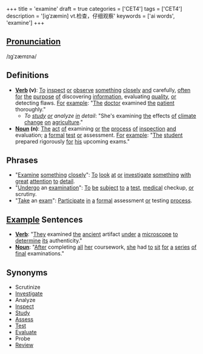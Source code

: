 +++
title = 'examine'
draft = true
categories = ['CET4']
tags = ['CET4']
description = '[igˈzæmin] vt.检查，仔细观察'
keywords = ['ai words', 'examine']
+++

## [Pronunciation](/en/post/pronunciation/)
/ɪɡˈzæmɪna/

## Definitions
- **[Verb](/en/post/verb/) (v)**: [To](/en/post/to/) [inspect](/en/post/inspect/) [or](/en/post/or/) [observe](/en/post/observe/) [something](/en/post/something/) [closely](/en/post/closely/) [and](/en/post/and/) carefully, [often](/en/post/often/) [for](/en/post/for/) [the](/en/post/the/) [purpose](/en/post/purpose/) [of](/en/post/of/) discovering [information](/en/post/information/), evaluating [quality](/en/post/quality/), [or](/en/post/or/) detecting flaws. [For](/en/post/for/) [example](/en/post/example/): "[The](/en/post/the/) [doctor](/en/post/doctor/) examined [the](/en/post/the/) [patient](/en/post/patient/) thoroughly."
  - _To [study](/en/post/study/) [or](/en/post/or/) analyze [in](/en/post/in/) detail_: "She's examining [the](/en/post/the/) effects [of](/en/post/of/) [climate](/en/post/climate/) [change](/en/post/change/) [on](/en/post/on/) [agriculture](/en/post/agriculture/)."
- **[Noun](/en/post/noun/) (n)**: [The](/en/post/the/) [act](/en/post/act/) [of](/en/post/of/) examining [or](/en/post/or/) [the](/en/post/the/) [process](/en/post/process/) [of](/en/post/of/) [inspection](/en/post/inspection/) [and](/en/post/and/) evaluation; [a](/en/post/a/) [formal](/en/post/formal/) [test](/en/post/test/) [or](/en/post/or/) assessment. [For](/en/post/for/) [example](/en/post/example/): "[The](/en/post/the/) [student](/en/post/student/) prepared rigorously [for](/en/post/for/) [his](/en/post/his/) upcoming exams."

## Phrases
- "[Examine](/en/post/examine/) [something](/en/post/something/) [closely](/en/post/closely/)": [To](/en/post/to/) [look](/en/post/look/) [at](/en/post/at/) [or](/en/post/or/) [investigate](/en/post/investigate/) [something](/en/post/something/) [with](/en/post/with/) [great](/en/post/great/) [attention](/en/post/attention/) [to](/en/post/to/) [detail](/en/post/detail/).
- "[Undergo](/en/post/undergo/) an [examination](/en/post/examination/)": [To](/en/post/to/) [be](/en/post/be/) [subject](/en/post/subject/) [to](/en/post/to/) [a](/en/post/a/) [test](/en/post/test/), [medical](/en/post/medical/) checkup, [or](/en/post/or/) scrutiny.
- "[Take](/en/post/take/) an [exam](/en/post/exam/)": [Participate](/en/post/participate/) [in](/en/post/in/) [a](/en/post/a/) [formal](/en/post/formal/) assessment [or](/en/post/or/) testing [process](/en/post/process/).

## [Example](/en/post/example/) Sentences
- **[Verb](/en/post/verb/)**: "[They](/en/post/they/) examined [the](/en/post/the/) [ancient](/en/post/ancient/) artifact [under](/en/post/under/) [a](/en/post/a/) [microscope](/en/post/microscope/) [to](/en/post/to/) [determine](/en/post/determine/) [its](/en/post/its/) authenticity."
- **[Noun](/en/post/noun/)**: "[After](/en/post/after/) completing [all](/en/post/all/) [her](/en/post/her/) coursework, [she](/en/post/she/) had [to](/en/post/to/) [sit](/en/post/sit/) [for](/en/post/for/) [a](/en/post/a/) [series](/en/post/series/) [of](/en/post/of/) [final](/en/post/final/) examinations."

## Synonyms
- Scrutinize
- [Investigate](/en/post/investigate/)
- Analyze
- [Inspect](/en/post/inspect/)
- [Study](/en/post/study/)
- [Assess](/en/post/assess/)
- [Test](/en/post/test/)
- [Evaluate](/en/post/evaluate/)
- Probe
- [Review](/en/post/review/)

